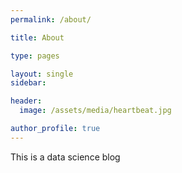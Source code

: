 ```yaml
---
permalink: /about/

title: About

type: pages

layout: single
sidebar:

header:
  image: /assets/media/heartbeat.jpg

author_profile: true
---
```


This is a data science blog

